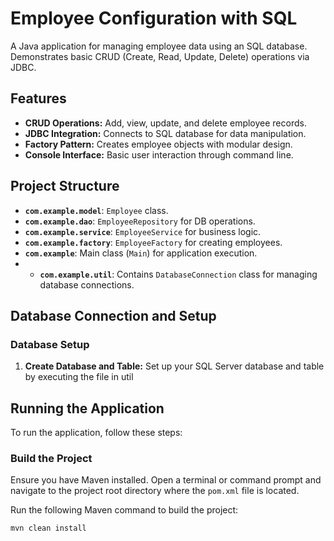 # Employee Configuration with SQL

A Java application for managing employee data using an SQL database. Demonstrates basic CRUD (Create, Read, Update, Delete) operations via JDBC.

## Features

- **CRUD Operations:** Add, view, update, and delete employee records.
- **JDBC Integration:** Connects to SQL database for data manipulation.
- **Factory Pattern:** Creates employee objects with modular design.
- **Console Interface:** Basic user interaction through command line.

## Project Structure

- **`com.example.model`**: `Employee` class.
- **`com.example.dao`**: `EmployeeRepository` for DB operations.
- **`com.example.service`**: `EmployeeService` for business logic.
- **`com.example.factory`**: `EmployeeFactory` for creating employees.
- **`com.example`**: Main class (`Main`) for application execution.
- - **`com.example.util`**: Contains `DatabaseConnection` class for managing database connections.
## Database Connection and Setup

### Database Setup

1. **Create Database and Table:**
   Set up your SQL Server database and table by executing the file in util
   
 ## Running the Application

To run the application, follow these steps:

###  Build the Project

Ensure you have Maven installed. Open a terminal or command prompt and navigate to the project root directory where the `pom.xml` file is located.

Run the following Maven command to build the project:

```bash
mvn clean install

